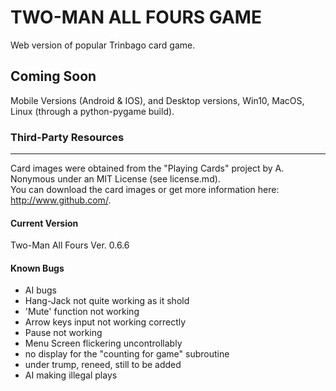 # TWO-MAN ALL FOURS GAME

Web version of popular Trinbago card game.

## Coming Soon

Mobile Versions (Android & IOS), and Desktop versions, Win10, MacOS, Linux (through a python-pygame build).

### Third-Party Resources

___
 Card images were obtained from the "Playing Cards" project by A. Nonymous under an MIT License (see license.md).  
 You can  download the card images or get more information here: <http://www.github.com/>.

#### Current Version
Two-Man All Fours Ver. 0.6.6


#### Known Bugs
- AI bugs
- Hang-Jack not quite working as it shold
- 'Mute' function not working
- Arrow keys input not working correctly
- Pause not working
- Menu Screen flickering uncontrollably
- no display for the "counting for game" subroutine
- under trump, reneed, still to be added
- AI making illegal plays
